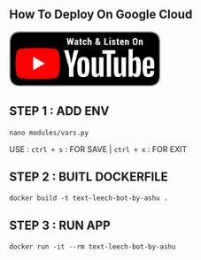 
## How To Deploy On Google Cloud

<a href="https://www.youtube.com/@AshutoshGoswami24" target="_blank">
       <img src="https://raw.githubusercontent.com/AshutoshGoswami24/Me/refs/heads/main/img/wathconyt.png" alt="Wathconyt" height="100">
</a>

## STEP 1 : ADD ENV

```
nano modules/vars.py
```
USE : `ctrl + s` : FOR SAVE | `ctrl + x` : FOR EXIT

## STEP 2 : BUITL DOCKERFILE

```
docker build -t text-leech-bot-by-ashu .
```

## STEP 3 : RUN APP
```
docker run -it --rm text-leech-bot-by-ashu

